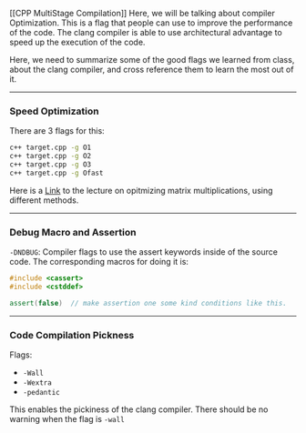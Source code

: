 [[CPP MultiStage Compilation]]
Here, we will be talking about compiler Optimization. This is a flag that people can use to improve the performance of the code. The clang compiler is able to use architectural advantage to speed up the execution of the code. 

Here, we need to summarize some of the good flags we learned from class, about the clang compiler, and cross reference them to learn the most out of it. 

---

### **Speed Optimization**

There are 3 flags for this: 

```bash
c++ target.cpp -g O1
c++ target.cpp -g O2
c++ target.cpp -g O3
c++ target.cpp -g Ofast
```

Here is a [Link](https://amath583.github.io/sp21/_static/pdf/L8.pdf) to the lecture on opitmizing matrix multiplications, using different methods. 

---
### **Debug Macro and Assertion**

`-DNDBUG`: Compiler flags to use the assert keywords inside of the source code. The corresponding macros for doing it is: 

```cpp
#include <cassert>
#include <cstddef>

assert(false)  // make assertion one some kind conditions like this. 
```

---
### **Code Compilation Pickness**

Flags: 
* `-Wall`
* `-Wextra`
* `-pedantic`

This enables the pickiness of the clang compiler. There should be no warning when the flag is `-wall`

